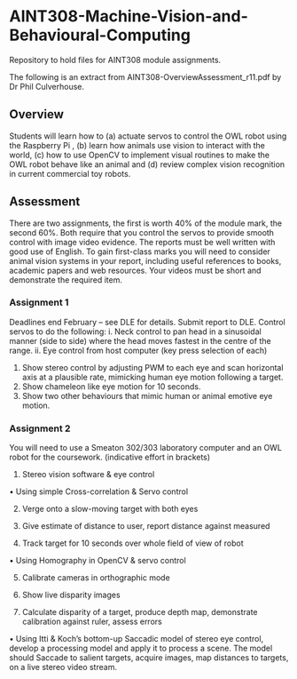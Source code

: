 # AINT308-Machine-Vision-and-Behavioural-Computing
Repository to hold files for AINT308 module assignments.

The following is an extract from AINT308-OverviewAssessment_r11.pdf by Dr Phil Culverhouse.


## Overview
Students will learn how to (a) actuate servos to control the OWL robot using the Raspberry
Pi , (b) learn how animals use vision to interact with the world, (c) how to use OpenCV to
implement visual routines to make the OWL robot behave like an animal and (d) review
complex vision recognition in current commercial toy robots.

## Assessment
There are two assignments, the first is worth 40% of the module mark, the second 60%.
Both require that you control the servos to provide smooth control with image video
evidence. The reports must be well written with good use of English. To gain first-class
marks you will need to consider animal vision systems in your report, including useful
references to books, academic papers and web resources. Your videos must be short and
demonstrate the required item.
### Assignment 1
Deadlines end February – see DLE for details. Submit report to DLE.
Control servos to do the following:
i. Neck control to pan head in a sinusoidal manner (side to side) where the
head moves fastest in the centre of the range.
ii. Eye control from host computer (key press selection of each)
1. Show stereo control by adjusting PWM to each eye and scan
horizontal axis at a plausible rate, mimicking human eye motion
following a target.
2. Show chameleon like eye motion for 10 seconds.
3. Show two other behaviours that mimic human or animal emotive
eye motion.

### Assignment 2
You will need to use a Smeaton 302/303 laboratory computer and an OWL robot for the
coursework. (indicative effort in brackets)
1. Stereo vision software & eye control

• Using simple Cross-correlation & Servo control

2. Verge onto a slow-moving target with both eyes

3. Give estimate of distance to user, report distance against
measured

4. Track target for 10 seconds over whole field of view of robot

• Using Homography in OpenCV & servo control

5. Calibrate cameras in orthographic mode

6. Show live disparity images

7. Calculate disparity of a target, produce depth map,
demonstrate calibration against ruler, assess errors

• Using Itti & Koch’s bottom-up Saccadic model of stereo eye
control, develop a processing model and apply it to process a scene.
The model should Saccade to salient targets, acquire images, map
distances to targets, on a live stereo video stream.

